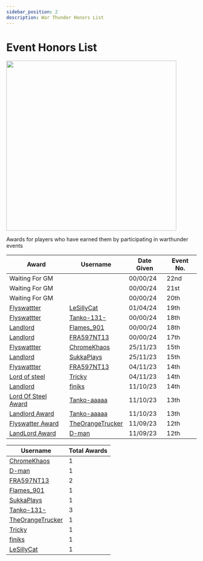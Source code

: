```yaml
---
sidebar_position: 2
description: War Thunder Honors List
---
```


# Event Honors List

<div class="flex-vcenter mb-1">
<img src="https://cdn.cloudflare.steamstatic.com/steam/apps/236390/header.jpg" width="450px"/>
</div>

Awards for players who have earned them by participating in warthunder events

| Award                                  | Username                                                         | Date Given | Event No. |
|----------------------------------------|------------------------------------------------------------------|------------|-----------|
|  Waiting For GM          |        | 00/00/24   | 22nd |
|  Waiting For GM            |        | 00/00/24   | 21st |
|  Waiting For GM            |        | 00/00/24   | 20th |
| [Flyswattter](./awardslist)            | [LeSillyCat](https://trickys.gg/profile/76561199010155180)       | 01/04/24   | 19th |
| [Flyswattter](./awardslist)            | [Tanko-131-](https://trickys.gg/profile/76561198296311977)       | 00/00/24   | 18th |
| [Landlord](./awardslist)               | [Flames_901](https://trickys.gg/profile/76561198332014309)       | 00/00/24   | 18th |
| [Landlord](./awardslist)               | [FRA597NT13](https://trickys.gg/profile/76561198364218327)       | 00/00/24   | 17th |
| [Flyswattter](./awardslist)            | [ChromeKhaos](https://trickys.gg/profile/76561199011752423)      | 25/11/23   | 15th |
| [Landlord](./awardslist)               | [SukkaPlays](https://trickys.gg/profile/76561198859514415)       | 25/11/23   | 15th |
| [Flyswattter](./awardslist)            | [FRA597NT13](https://trickys.gg/profile/76561198364218327)       | 04/11/23   | 14th |
| [Lord of steel](./awardslist)          | [Tricky](https://trickys.gg/profile/76561198200976490)           | 04/11/23   | 14th |
| [Landlord](./awardslist)               | [finiks](https://trickys.gg/profile/76561199121711204)           | 11/10/23   | 14th |
| [Lord Of Steel Award](./awardslist)    | [Tanko-aaaaa](https://trickys.gg/profile/76561198296311977)      | 11/10/23   | 13th |
| [Landlord Award](./awardslist)         | [Tanko-aaaaa](https://trickys.gg/profile/76561198296311977)      | 11/10/23   | 13th |
| [Flyswatter Award](./awardslist)       | [TheOrangeTrucker](https://trickys.gg/profile/76561199226438120) | 11/09/23   | 12th |
| [LandLord Award](./awardslist)         | [D-man](https://trickys.gg/profile/76561199229578269)            | 11/09/23   | 12th |


| Username                                                         | Total Awards
|------------------------------------------------------------------|------------|
| [ChromeKhaos](https://trickys.gg/profile/76561199011752423)      | 1   |
| [D-man](https://trickys.gg/profile/76561199229578269)            | 1   |
| [FRA597NT13](https://trickys.gg/profile/76561198364218327)       | 2   |
| [Flames_901](https://trickys.gg/profile/76561198332014309)       | 1   |
| [SukkaPlays](https://trickys.gg/profile/76561198859514415)       | 1   |
| [Tanko-131-](https://trickys.gg/profile/76561198296311977)       | 3   |
| [TheOrangeTrucker](https://trickys.gg/profile/76561199226438120) | 1   |
| [Tricky](https://trickys.gg/profile/76561198200976490)           | 1   |
| [finiks](https://trickys.gg/profile/76561199121711204)           | 1   |
| [LeSillyCat](https://trickys.gg/profile/76561199010155180)       | 1   |

